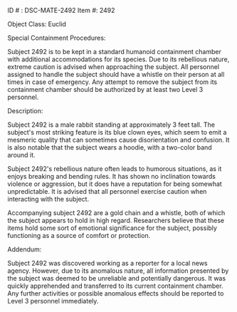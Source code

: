 ID # : DSC-MATE-2492
Item #: 2492

Object Class: Euclid

Special Containment Procedures:

Subject 2492 is to be kept in a standard humanoid containment chamber with additional accommodations for its species. Due to its rebellious nature, extreme caution is advised when approaching the subject. All personnel assigned to handle the subject should have a whistle on their person at all times in case of emergency. Any attempt to remove the subject from its containment chamber should be authorized by at least two Level 3 personnel.

Description:

Subject 2492 is a male rabbit standing at approximately 3 feet tall. The subject's most striking feature is its blue clown eyes, which seem to emit a mesmeric quality that can sometimes cause disorientation and confusion. It is also notable that the subject wears a hoodie, with a two-color band around it.

Subject 2492's rebellious nature often leads to humorous situations, as it enjoys breaking and bending rules. It has shown no inclination towards violence or aggression, but it does have a reputation for being somewhat unpredictable. It is advised that all personnel exercise caution when interacting with the subject.

Accompanying subject 2492 are a gold chain and a whistle, both of which the subject appears to hold in high regard. Researchers believe that these items hold some sort of emotional significance for the subject, possibly functioning as a source of comfort or protection.

Addendum:

Subject 2492 was discovered working as a reporter for a local news agency. However, due to its anomalous nature, all information presented by the subject was deemed to be unreliable and potentially dangerous. It was quickly apprehended and transferred to its current containment chamber. Any further activities or possible anomalous effects should be reported to Level 3 personnel immediately.